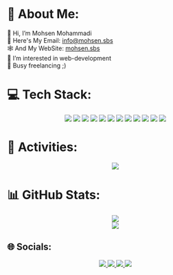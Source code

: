 # 💫 About Me:
👋 Hi, I’m Mohsen Mohammadi<br>📧 Here's My Email: info@mohsen.sbs<br>🕸️ And My WebSite: <a href="https://mohsen.sbs" target="_blank">mohsen.sbs</a><br>👀 I’m interested in web-development<br>🌱 Busy freelancing ;)


# 💻 Tech Stack:
<div align="center">
  <img src="https://img.shields.io/badge/laravel-%23FF2D20.svg?style=for-the-badge&logo=laravel&logoColor=white"/>
  <img src="https://img.shields.io/badge/php-%23777BB4.svg?style=for-the-badge&logo=php&logoColor=white"/>
  <img src="https://img.shields.io/badge/mysql-%2300f.svg?style=for-the-badge&logo=mysql&logoColor=white"/>
  <img src="https://img.shields.io/badge/PostgreSQL-316192?style=for-the-badge&logo=postgresql&logoColor=white"/>
  <img src="https://img.shields.io/badge/javascript-%23323330.svg?style=for-the-badge&logo=javascript&logoColor=%23F7DF1E"/>
  <img src="https://img.shields.io/badge/jquery-%230769AD.svg?style=for-the-badge&logo=jquery&logoColor=white"/>
  <img src="https://img.shields.io/badge/html5-%23E34F26.svg?style=for-the-badge&logo=html5&logoColor=white"/>
  <img src="https://img.shields.io/badge/css3-%231572B6.svg?style=for-the-badge&logo=css3&logoColor=white"/>
  <img src="https://img.shields.io/badge/bootstrap-%238511FA.svg?style=for-the-badge&logo=bootstrap&logoColor=white"/>
  <img src="https://img.shields.io/badge/tailwindcss-%2338B2AC.svg?style=for-the-badge&logo=tailwind-css&logoColor=white"/>
  <img src="https://img.shields.io/badge/git-%23F05033.svg?style=for-the-badge&logo=git&logoColor=white"/>
  <img src="https://img.shields.io/badge/WordPress-%23117AC9.svg?style=for-the-badge&logo=WordPress&logoColor=white"/>
</div>

# 💪 Activities:
<div align="center">
  <img src="https://github-readme-activity-graph.vercel.app/graph?username=Mohsen-mhm&custom_title=Mohsen%20Mohammadi%27s%20GitHub%20Activity%20Graph&bg_color=0D1117&color=7F3FBF&line=7F3FBF&point=7F3FBF&area_color=FFFFFF&title_color=FFFFFF&area=true"/>
</div>

# 📊 GitHub Stats:
<div align="center">
  <img src="https://github-readme-stats.vercel.app/api/top-langs/?username=mohsen-mhm&theme=react&hide_border=false&include_all_commits=true&count_private=false&layout=compact"/><br/>
  <img src="https://github-readme-streak-stats.herokuapp.com/?user=mohsen-mhm&theme=react&hide_border=false"/><br/>
</div>

## 🌐 Socials:

<div align="center">
  <a href="https://www.linkedin.com/in/mohsen-mhm">
    <img src="https://img.shields.io/badge/linkedin-%230077B5.svg?style=for-the-badge&logo=linkedin&logoColor=white"/>
  </a>
  <a href="https://www.instagram.com/mohsen._.mhm">
    <img src="https://img.shields.io/badge/Instagram-%23E4405F.svg?style=for-the-badge&logo=Instagram&logoColor=white"/>
  </a>
  <a href="https://wa.me/+989175848714">
    <img src="https://img.shields.io/badge/WhatsApp-25D366?style=for-the-badge&logo=whatsapp&logoColor=white"/>
  </a>
  
  <img src="https://visitcount.itsvg.in/api?id=mohsen-mhm&label=Profile%20Views&color=12&icon=8&pretty=false"/>
</div>

